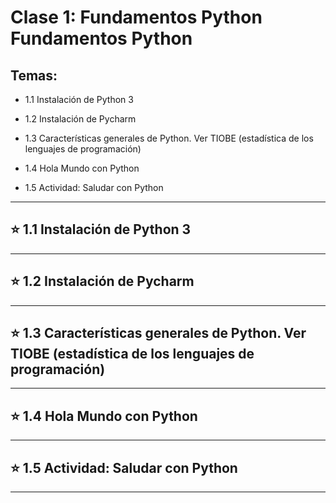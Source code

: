 # Clase 1: Fundamentos Python Fundamentos Python

## Temas:

- 1.1 Instalación de Python 3

- 1.2 Instalación de Pycharm

- 1.3 Características generales de Python. Ver TIOBE (estadística de los lenguajes de programación)

- 1.4 Hola Mundo con Python

- 1.5 Actividad: Saludar con Python

---

## :star: 1.1 Instalación de Python 3

---

## :star: 1.2 Instalación de Pycharm

---

## :star: 1.3 Características generales de Python. Ver TIOBE (estadística de los lenguajes de programación)

---

## :star: 1.4 Hola Mundo con Python

---

## :star: 1.5 Actividad: Saludar con Python

---
